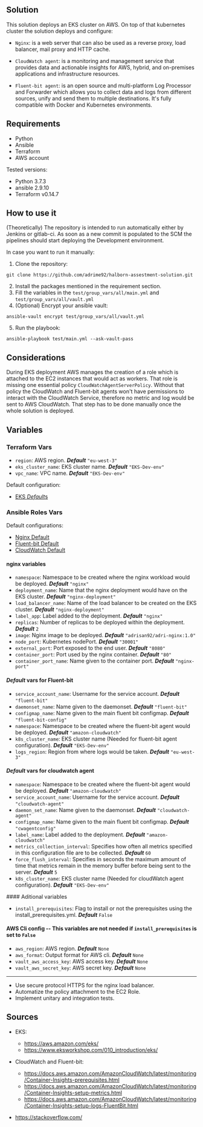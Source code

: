 Solution
---------

This solution deploys an EKS cluster on AWS. On top of that kubernetes cluster the solution deploys and configure:

- `Nginx`: is a web server that can also be used as a reverse proxy, load balancer, mail proxy and HTTP cache.

- `CloudWatch agent`: is a monitoring and management service that provides data and actionable insights for AWS, hybrid, and on-premises applications and infrastructure resources.

- `Fluent-bit agent`: is an open source and multi-platform Log Processor and Forwarder which allows you to collect data and logs from different sources, unify and send them to multiple destinations. It's fully compatible with Docker and Kubernetes environments.

Requirements
------------

- Python
- Ansible
- Terraform
- AWS account

Tested versions: 
- Python 3.7.3
- ansible 2.9.10
- Terraform v0.14.7

How to use it
------------

(Theoretically) The repository is intended to run automatically either by Jenkins or gitlab-ci. As soon as a new commit is populated to the SCM the pipelines should start deploying the Development environment.

In case you want to run it manually:
1. Clone the repository:
```console
git clone https://github.com/adrime92/halborn-assestment-solution.git
```
2. Install the packages mentioned in the requirement section.
3. Fill the variables in the ```test/group_vars/all/main.yml``` and ```test/group_vars/all/vault.yml```
4. (Optional) Encrypt your ansible vault: 
```console 
ansible-vault encrypt test/group_vars/all/vault.yml
```
5. Run the playbook: 
```console 
ansible-playbook test/main.yml --ask-vault-pass
```

Considerations
------------

During EKS deployment AWS manages the creation of a role which is attached to the EC2 instances that would act as workers. That role is missing one essential policy `CloudWatchAgentServerPolicy`. Without that policy the CloudWatch and Fluent-bit agents won't have permissions to interact with the CloudWatch Service, therefore no metric and log would be sent to AWS CloudWatch. That step has to be done manually once the whole solution is deployed.

Variables
---------
### Terraform Vars

- `region`: AWS region. ***Default*** ```"eu-west-3"```
- `eks_cluster_name`: EKS cluster name. ***Default*** ```"EKS-Dev-env"```
- `vpc_name`: VPC name. ***Default*** ```"EKS-Dev-env"```

Default configuration:
- [EKS *Default*s](./eks-deployment/var.tf)

### Ansible Roles Vars

Default configurations: 

- [Nginx Default](./ansible-role-nginx/Defaults/main.yml)
- [Fluent-bit Default](./ansible-role-fluentBit/Defaults/main.yml)
- [CloudWatch Default](./ansible-role-cloudWatch/Defaults/main.yml)

#### nginx variables
- `namespace`: Namespace to be created where the nginx workload would be deployed. ***Default*** ```"nginx"```
- `deployment_name`: Name that the nginx deployment would have on the EKS cluster. ***Default*** ```"nginx-deployment"```
- `load_balancer_name`: Name of the load balancer to be created on the EKS cluster. ***Default*** ```"nginx-deployment"```
- `label_app`: Label added to the deployment. ***Default*** ```"nginx"```
- `replicas`: Number of replicas to be deployed within the deployment. ***Default*** ```2```
- `image`:  Nginx image to be deployed. ***Default*** ```"adrisan92/adri-nginx:1.0"```
- `node_port`: Kubernetes nodePort. ***Default*** ```"30001"```
- `external_port`: Port exposed to the end user. ***Default*** ```"8080"```
- `container_port`: Port used by the nginx container. ***Default*** ```"80"```
- `container_port_name`: Name given to the container port. ***Default*** ```"nginx-port"```

#### *Default* vars for Fluent-bit
- `service_account_name`: Username for the service account. ***Default*** ```"fluent-bit"```
- `daemonset_name`: Name given to the daemonset. ***Default*** ```"fluent-bit"```
- `configmap_name`: Name given to the main fluent bit configmap. ***Default*** ```"fluent-bit-config"```
- `namespace`: Namespace to be created where the fluent-bit agent would be deployed. ***Default*** ```"amazon-cloudwatch"```
- `k8s_cluster_name`: EKS cluster name (Needed for fluent-bit agent configuration). ***Default*** ```"EKS-Dev-env"```
- `logs_region`: Region from where logs would be taken. ***Default*** ```"eu-west-3"```

#### *Default* vars for cloudwatch agent
- `namespace`: Namespace to be created where the fluent-bit agent would be deployed. ***Default*** ```"amazon-cloudwatch"```
- `service_account_name`: Username for the service account. ***Default*** ```"cloudwatch-agent"```
- `daemon_set_name`: Name given to the daemonset. ***Default*** ```"cloudwatch-agent"```
- `configmap_name`: Name given to the main fluent bit configmap. ***Default*** ```"cwagentconfig"```
- `label_name`: Label added to the deployment. ***Default*** ```"amazon-cloudwatch"```
- `metrics_collection_interval`: Specifies how often all metrics specified in this configuration file are to be collected. ***Default*** ```60```
- `force_flush_interval`: Specifies in seconds the maximum amount of time that metrics remain in the memory buffer before being sent to the server. ***Default*** ```5```
- `k8s_cluster_name`: EKS cluster name (Needed for cloudWatch agent configuration). ***Default*** ```"EKS-Dev-env"```

#### Aditional variables
- `install_prerequisites`: Flag to install or not the prerequisites using the install_prerequisites.yml. ***Default*** ```False```

#### AWS Cli config -- This variables are not needed if ```install_prerequisites``` is set to ```False```
- `aws_region`:  AWS region. ***Default*** ```None```
- `aws_format`:  Output format for AWS cli. ***Default*** ```None```
- `vault_aws_access_key`: AWS access key. ***Default*** ```None```
- `vault_aws_secret_key`: AWS secret key. ***Default*** ```None```

-----------
- Use secure protocol HTTPS for the nginx load balancer.
- Automatize the policy attachment to the EC2 Role.
- Implement unitary and integration tests.

Sources
---------

- EKS: 
    - https://aws.amazon.com/eks/
    - https://www.eksworkshop.com/010_introduction/eks/

- CloudWatch  and Fluent-bit:
    - https://docs.aws.amazon.com/AmazonCloudWatch/latest/monitoring/Container-Insights-prerequisites.html
    - https://docs.aws.amazon.com/AmazonCloudWatch/latest/monitoring/Container-Insights-setup-metrics.html
    - https://docs.aws.amazon.com/AmazonCloudWatch/latest/monitoring/Container-Insights-setup-logs-FluentBit.html

- https://stackoverflow.com/